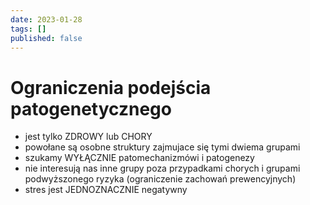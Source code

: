 ```yaml
---
date: 2023-01-28
tags: []
published: false
---
```

# Ograniczenia podejścia patogenetycznego

- jest tylko ZDROWY lub CHORY
- powołane są osobne struktury zajmujace się tymi dwiema grupami
- szukamy WYŁĄCZNIE patomechanizmówi i patogenezy
- nie interesują nas inne grupy poza przypadkami chorych i grupami podwyższonego ryzyka (ograniczenie zachowań prewencyjnych)
- stres jest JEDNOZNACZNIE negatywny
